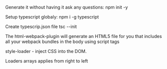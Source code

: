 Generate it without having it ask any questions:
npm init -y

Setup typescript globaly:
npm i -g typescript

Create typescrip.json file
tsc --init

The html-webpack-plugin will generate an HTML5 file for you that includes all your webpack bundles in the body using script tags

style-loader - inject CSS into the DOM.

Loaders arrays applies from right to left

